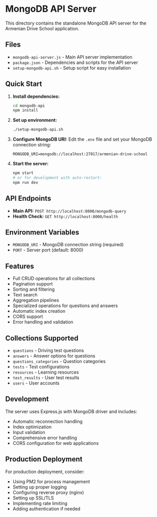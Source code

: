 # MongoDB API Server

This directory contains the standalone MongoDB API server for the Armenian Drive School application.

## Files

- `mongodb-api-server.js` - Main API server implementation
- `package.json` - Dependencies and scripts for the API server
- `setup-mongodb-api.sh` - Setup script for easy installation

## Quick Start

1. **Install dependencies:**
   ```bash
   cd mongodb-api
   npm install
   ```

2. **Set up environment:**
   ```bash
   ./setup-mongodb-api.sh
   ```

3. **Configure MongoDB URI:**
   Edit the `.env` file and set your MongoDB connection string:
   ```
   MONGODB_URI=mongodb://localhost:27017/armenian-drive-school
   ```

4. **Start the server:**
   ```bash
   npm start
   # or for development with auto-restart:
   npm run dev
   ```

## API Endpoints

- **Main API:** `POST http://localhost:8000/mongodb-query`
- **Health Check:** `GET http://localhost:8000/health`

## Environment Variables

- `MONGODB_URI` - MongoDB connection string (required)
- `PORT` - Server port (default: 8000)

## Features

- Full CRUD operations for all collections
- Pagination support
- Sorting and filtering
- Text search
- Aggregation pipelines
- Specialized operations for questions and answers
- Automatic index creation
- CORS support
- Error handling and validation

## Collections Supported

- `questions` - Driving test questions
- `answers` - Answer options for questions
- `questions_categories` - Question categories
- `tests` - Test configurations
- `resources` - Learning resources
- `test_results` - User test results
- `users` - User accounts

## Development

The server uses Express.js with MongoDB driver and includes:
- Automatic reconnection handling
- Index optimization
- Input validation
- Comprehensive error handling
- CORS configuration for web applications

## Production Deployment

For production deployment, consider:
- Using PM2 for process management
- Setting up proper logging
- Configuring reverse proxy (nginx)
- Setting up SSL/TLS
- Implementing rate limiting
- Adding authentication if needed
